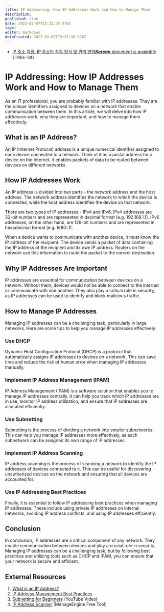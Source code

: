 ```yaml
---
title: IP Addressing: How IP Addresses Work and How to Manage Them
description: 
published: true
date: 2023-03-07T15:32:35.976Z
tags: 
editor: markdown
dateCreated: 2023-03-07T15:32:35.976Z
---
```


- [IP 주소 지정: IP 주소의 작동 방식 및 관리 방법***Korean** document is available*](/ko/Knowledge-base/Network/ip-addressing-how-ip-addresses-work-and-how-to-manage-them)
{.links-list}

# IP Addressing: How IP Addresses Work and How to Manage Them

As an IT professional, you are probably familiar with IP addresses. They are the unique identifiers assigned to devices on a network that enable communication between them. In this article, we will delve into how IP addresses work, why they are important, and how to manage them effectively.

## What is an IP Address?

An IP (Internet Protocol) address is a unique numerical identifier assigned to each device connected to a network. Think of it as a postal address for a device on the internet. It enables packets of data to be routed between devices on different networks.

## How IP Addresses Work

An IP address is divided into two parts - the network address and the host address. The network address identifies the network to which the device is connected, while the host address identifies the device on that network. 

There are two types of IP addresses - IPv4 and IPv6. IPv4 addresses are 32-bit numbers and are represented in decimal format (e.g. 192.168.1.1). IPv6 addresses, on the other hand, are 128-bit numbers and are represented in hexadecimal format (e.g. fe80::1).

When a device wants to communicate with another device, it must know the IP address of the recipient. The device sends a packet of data containing the IP address of the recipient and its own IP address. Routers on the network use this information to route the packet to the correct destination.

## Why IP Addresses Are Important

IP addresses are essential for communication between devices on a network. Without them, devices would not be able to connect to the internet or communicate with one another. They also play a critical role in security, as IP addresses can be used to identify and block malicious traffic.

## How to Manage IP Addresses

Managing IP addresses can be a challenging task, particularly in large networks. Here are some tips to help you manage IP addresses effectively:

### Use DHCP

Dynamic Host Configuration Protocol (DHCP) is a protocol that automatically assigns IP addresses to devices on a network. This can save time and reduce the risk of human error when managing IP addresses manually.

### Implement IP Address Management (IPAM)

IP Address Management (IPAM) is a software solution that enables you to manage IP addresses centrally. It can help you track which IP addresses are in use, monitor IP address utilization, and ensure that IP addresses are allocated efficiently.

### Use Subnetting

Subnetting is the process of dividing a network into smaller subnetworks. This can help you manage IP addresses more effectively, as each subnetwork can be assigned its own range of IP addresses.

### Implement IP Address Scanning

IP address scanning is the process of scanning a network to identify the IP addresses of devices connected to it. This can be useful for discovering unauthorized devices on the network and ensuring that all devices are accounted for.

### Use IP Addressing Best Practices

Finally, it is essential to follow IP addressing best practices when managing IP addresses. These include using private IP addresses on internal networks, avoiding IP address conflicts, and using IP addresses efficiently.

## Conclusion

In conclusion, IP addresses are a critical component of any network. They enable communication between devices and play a crucial role in security. Managing IP addresses can be a challenging task, but by following best practices and utilizing tools such as DHCP and IPAM, you can ensure that your network is secure and efficient.

## External Resources

1. [What is an IP Address?](https://www.cloudflare.com/learning/network-layer/what-is-an-ip-address/)
2. [IP Address Management Best Practices](https://www.apcela.com/ip-address-management-best-practices/)
3. [Subnetting for Beginners](https://www.youtube.com/watch?v=ZxAwQB8TZsM) (YouTube Video)
4. [IP Address Scanner](https://www.manageengine.com/free-ip-scanner/) (ManageEngine Free Tool)